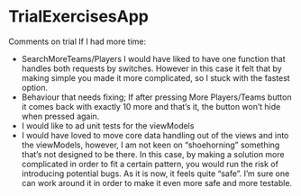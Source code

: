 # TrialExercisesApp

Comments on trial
If I had more time:

- SearchMoreTeams/Players I would have liked to have one function that handles both requests by switches. However in this case it felt that by making simple you made it more complicated, so I stuck with the fastest option. 
- Behaviour that needs fixing; If after pressing More Players/Teams button it comes back with exactly 10 more and that’s it, the button won’t hide when pressed again. 
- I would like to ad unit tests for the viewModels
- I would have loved to move core data handling out of the views and into the viewModels, however, I am not keen on “shoehorning” something that’s not designed to be there. In this case, by making a solution more complicated in order to fit a certain pattern, you would run the risk of introducing potential bugs. As it is now, it feels quite “safe”. I’m sure one can work around it in order to make it even more safe and more testable. 
